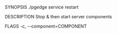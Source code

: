 
SYNOPSIS
    ./pgedge service restart <flags>

DESCRIPTION
    Stop & then start server components

FLAGS
    -c, --component=COMPONENT
    
    
